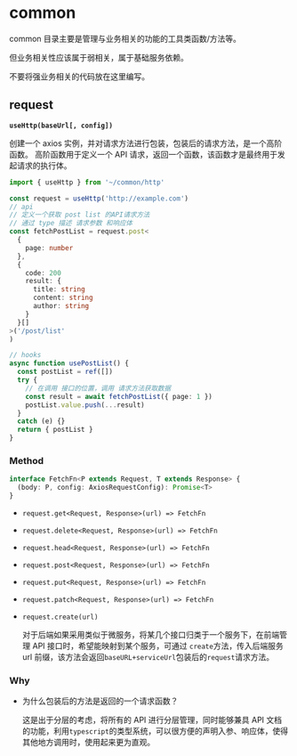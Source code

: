 # common

common 目录主要是管理与业务相关的功能的工具类函数/方法等。

但业务相关性应该属于弱相关，属于基础服务依赖。

不要将强业务相关的代码放在这里编写。

## request

**`useHttp(baseUrl[, config])`**

创建一个 axios 实例，并对请求方法进行包装，包装后的请求方法，是一个高阶函数。
高阶函数用于定义一个 API 请求，返回一个函数，该函数才是最终用于发起请求的执行体。

```ts
import { useHttp } from '~/common/http'

const request = useHttp('http://example.com')
// api
// 定义一个获取 post list 的API请求方法
// 通过 type 描述 请求参数 和响应体
const fetchPostList = request.post<
  {
    page: number
  },
  {
    code: 200
    result: {
      title: string
      content: string
      author: string
    }
  }[]
>('/post/list'
)

// hooks
async function usePostList() {
  const postList = ref([])
  try {
    // 在调用 接口的位置，调用 请求方法获取数据
    const result = await fetchPostList({ page: 1 })
    postList.value.push(...result)
  }
  catch (e) {}
  return { postList }
}
```

### Method

```ts
interface FetchFn<P extends Request, T extends Response> {
  (body: P, config: AxiosRequestConfig): Promise<T>
}
```

- `request.get<Request, Response>(url) => FetchFn`
- `request.delete<Request, Response>(url) => FetchFn`
- `request.head<Request, Response>(url) => FetchFn`
- `request.post<Request, Response>(url) => FetchFn`
- `request.put<Request, Response>(url) => FetchFn`
- `request.patch<Request, Response>(url) => FetchFn`

- `request.create(url)`

  对于后端如果采用类似于微服务，将某几个接口归类于一个服务下，在前端管理 API 接口时，希望能映射到某个服务，可通过 `create`方法，传入后端服务 url 前缀，该方法会返回`baseURL+serviceUrl`包装后的`request`请求方法。

### Why

- 为什么包装后的方法是返回的一个请求函数？

  这是出于分层的考虑，将所有的 API 进行分层管理，同时能够兼具 API 文档的功能，利用`typescript`的类型系统，可以很方便的声明入参、响应体，使得其他地方调用时，使用起来更为直观。
